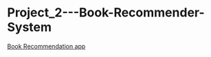 # Project_2---Book-Recommender-System

[Book Recommendation app](https://ganeshmurapaka-project-2---book-recommender-sy-recommend-wfgka0.streamlit.app/)
